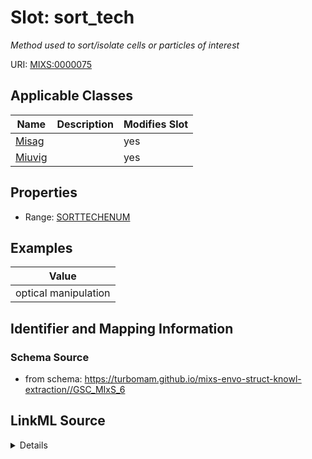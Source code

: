 # Slot: sort_tech


_Method used to sort/isolate cells or particles of interest_



URI: [MIXS:0000075](https://w3id.org/mixs/0000075)



<!-- no inheritance hierarchy -->




## Applicable Classes

| Name | Description | Modifies Slot |
| --- | --- | --- |
[Misag](Misag.md) |  |  yes  |
[Miuvig](Miuvig.md) |  |  yes  |







## Properties

* Range: [SORTTECHENUM](SORTTECHENUM.md)






## Examples

| Value |
| --- |
| optical manipulation |

## Identifier and Mapping Information







### Schema Source


* from schema: https://turbomam.github.io/mixs-envo-struct-knowl-extraction//GSC_MIxS_6




## LinkML Source

<details>
```yaml
name: sort_tech
description: Method used to sort/isolate cells or particles of interest
title: sorting technology
examples:
- value: optical manipulation
in_subset:
- sequencing
from_schema: https://turbomam.github.io/mixs-envo-struct-knowl-extraction//GSC_MIxS_6
rank: 1000
slot_uri: MIXS:0000075
multivalued: false
alias: sort_tech
domain_of:
- Misag
- Miuvig
range: SORT_TECH_ENUM

```
</details>